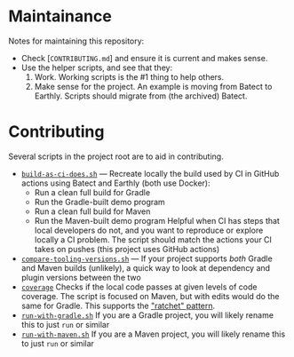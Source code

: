 # Maintainance

Notes for maintaining this repository:

- Check [`CONTRIBUTING.md`] and ensure it is current and makes sense.
- Use the helper scripts, and see that they:
  1. Work.
     Working scripts is the #1 thing to help others.
  2. Make sense for the project.
     An example is moving from Batect to Earthly.
     Scripts should migrate from (the archived) Batect.

# Contributing

Several scripts in the project root are to aid in contributing.

- [`build-as-ci-does.sh`](./build-as-ci-does.sh) &mdash;
  Recreate locally the build used by CI in GitHub actions using Batect and
  Earthly (both use Docker):
  * Run a clean full build for Gradle
  * Run the Gradle-built demo program
  * Run a clean full build for Maven
  * Run the Maven-built demo program
  Helpful when CI has steps that local developers do not, and you want to 
  reproduce or explore locally a CI problem. The script should match the 
  actions your CI takes on pushes (this project uses GitHub actions)
- [`compare-tooling-versions.sh`](./compare-tooling-versions.sh`) &mdash;
  If your project supports _both_ Gradle and Maven builds (unlikely), a 
  quick way to look at dependency and plugin versions between the two
- [`coverage`](./coverage)
  Checks if the local code passes at given levels of code coverage.
  The script is focused on Maven, but with edits would do the same for Gradle.
  This supports the ["ratchet"
  pattern](https://robertgreiner.com/continuous-code-improvement-using-ratcheting/).
- [`run-with-gradle.sh`](./run-with-gradle.sh)
  If you are a Gradle project, you will likely rename this to just `run` or 
  similar
- [`run-with-maven.sh`](./run-with-maven.sh)
  If you are a Maven project, you will likely rename this to just `run` or
  similar
